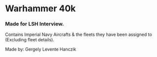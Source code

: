 # Warhammer 40k

### Made for LSH Interview.

Contains Imperial Navy Aircrafts & the fleets they have been assigned to (Excluding fleet details).

Made by: Gergely Levente Hanczik
